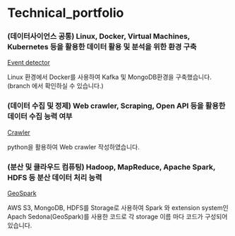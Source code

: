 # Technical_portfolio



### (데이터사이언스 공통) Linux, Docker, Virtual Machines, Kubernetes 등을 활용한 데이터 활용 및 분석을 위한 환경 구축 
[Event detector](https://github.com/Chris940915/twitter_event_detector)

Linux 환경에서 Docker를 사용하여 Kafka 및 MongoDB환경을 구축했습니다. (branch 에서 확인하실 수 있습니다.)


### (데이터 수집 및 정제) Web crawler, Scraping, Open API 등을 활용한 데이터 수집 능력 여부
[Crawler](https://github.com/Chris940915/Web_crawler_python)

python을 활용하여 Web crawler 작성하였습니다. 


### (분산 및 클라우드 컴퓨팅) Hadoop, MapReduce, Apache Spark, HDFS 등 분산 데이터 처리 능력
[GeoSpark](https://github.com/Chris940915/geo_benchmark)

AWS S3, MongoDB, HDFS를 Storage로 사용하여 Spark 와 extension system인 Apach Sedona(GeoSpark)를 사용한 코드로 각 storage 이름 마다 코드가 구성되어있습니다. 
